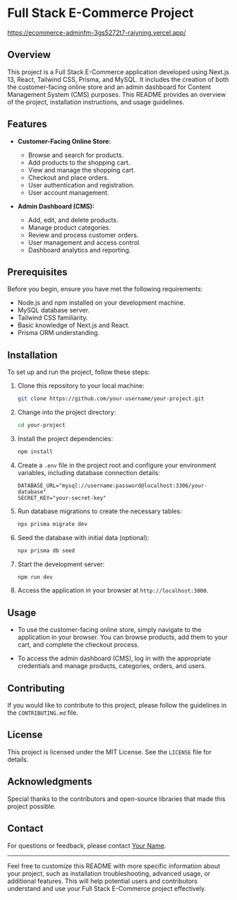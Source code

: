 # Full Stack E-Commerce Project

https://ecommerce-adminfm-3gs5272t7-raiyning.vercel.app/

## Overview

This project is a Full Stack E-Commerce application developed using Next.js 13, React, Tailwind CSS, Prisma, and MySQL. It includes the creation of both the customer-facing online store and an admin dashboard for Content Management System (CMS) purposes. This README provides an overview of the project, installation instructions, and usage guidelines.

## Features

- **Customer-Facing Online Store:**
  - Browse and search for products.
  - Add products to the shopping cart.
  - View and manage the shopping cart.
  - Checkout and place orders.
  - User authentication and registration.
  - User account management.

- **Admin Dashboard (CMS):**
  - Add, edit, and delete products.
  - Manage product categories.
  - Review and process customer orders.
  - User management and access control.
  - Dashboard analytics and reporting.

## Prerequisites

Before you begin, ensure you have met the following requirements:

- Node.js and npm installed on your development machine.
- MySQL database server.
- Tailwind CSS familiarity.
- Basic knowledge of Next.js and React.
- Prisma ORM understanding.

## Installation

To set up and run the project, follow these steps:

1. Clone this repository to your local machine:

   ```bash
   git clone https://github.com/your-username/your-project.git
   ```

2. Change into the project directory:

   ```bash
   cd your-project
   ```

3. Install the project dependencies:

   ```bash
   npm install
   ```

4. Create a `.env` file in the project root and configure your environment variables, including database connection details:

   ```env
   DATABASE_URL="mysql://username:password@localhost:3306/your-database"
   SECRET_KEY="your-secret-key"
   ```

5. Run database migrations to create the necessary tables:

   ```bash
   npx prisma migrate dev
   ```

6. Seed the database with initial data (optional):

   ```bash
   npx prisma db seed
   ```

7. Start the development server:

   ```bash
   npm run dev
   ```

8. Access the application in your browser at `http://localhost:3000`.

## Usage

- To use the customer-facing online store, simply navigate to the application in your browser. You can browse products, add them to your cart, and complete the checkout process.

- To access the admin dashboard (CMS), log in with the appropriate credentials and manage products, categories, orders, and users.

## Contributing

If you would like to contribute to this project, please follow the guidelines in the `CONTRIBUTING.md` file.

## License

This project is licensed under the MIT License. See the `LICENSE` file for details.

## Acknowledgments

Special thanks to the contributors and open-source libraries that made this project possible.

## Contact

For questions or feedback, please contact [Your Name](mailto:your.email@example.com).

---

Feel free to customize this README with more specific information about your project, such as installation troubleshooting, advanced usage, or additional features. This will help potential users and contributors understand and use your Full Stack E-Commerce project effectively.
